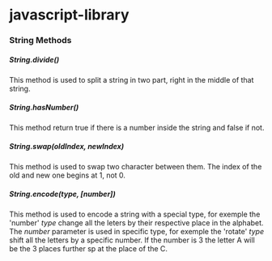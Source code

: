 # javascript-library

### String Methods
##### String.divide()
This method is used to split a string in two part, right in the middle of that string.

##### String.hasNumber()
This method return true if there is a number inside the string and false if not.

##### String.swap(*oldIndex*, *newIndex*)
This method is used to swap two character between them. The index of the old and new one begins at 1, not 0.

##### String.encode(*type*, [*number*])
This method is used to encode a string with a special type, for exemple the 'number' *type* change all the leters by their respective place in the alphabet.
The *number* parameter is used in specific type, for exemple the 'rotate' *type* shift all the letters by a specific number. If the number is 3 the letter A will be the 3 places further sp at the place of the C.
